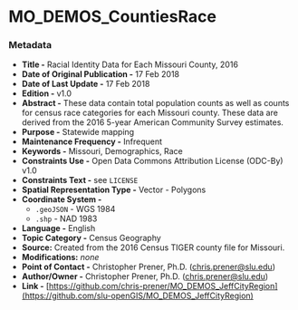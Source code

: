 # MO_DEMOS_CountiesRace

### Metadata
  * **Title -** Racial Identity Data for Each Missouri County, 2016
  * **Date of Original Publication -** 17 Feb 2018
  * **Date of Last Update -** 17 Feb 2018
  * **Edition -** v1.0
  * **Abstract -** These data contain total population counts as well as counts for census race categories for each Missouri county. These data are derived from the 2016 5-year American Community Survey estimates.
  * **Purpose -** Statewide mapping
  * **Maintenance Frequency -** Infrequent
  * **Keywords -** Missouri, Demographics, Race
  * **Constraints Use -** Open Data Commons Attribution License (ODC-By) v1.0
  * **Constraints Text -** see `LICENSE`
  * **Spatial Representation Type -** Vector - Polygons
  * **Coordinate System -**
    * `.geoJSON` - WGS 1984
    * `.shp` - NAD 1983
  * **Language -** English
  * **Topic Category -** Census Geography
  * **Source:** Created from the 2016 Census TIGER county file for Missouri.
  * **Modifications:** *none*
  * **Point of Contact -** Christopher Prener, Ph.D. ([chris.prener@slu.edu](mailto:chris.prener@slu.edu))
  * **Author/Owner -** Christopher Prener, Ph.D. ([chris.prener@slu.edu](mailto:chris.prener@slu.edu))
  * **Link -** [https://github.com/chris-prener/MO_DEMOS_JeffCityRegion](https://github.com/slu-openGIS/MO_DEMOS_JeffCityRegion)
